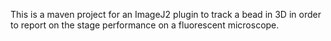 This is a maven project for an ImageJ2 plugin to track a bead in 3D in order to report on the stage performance on a fluorescent microscope.

